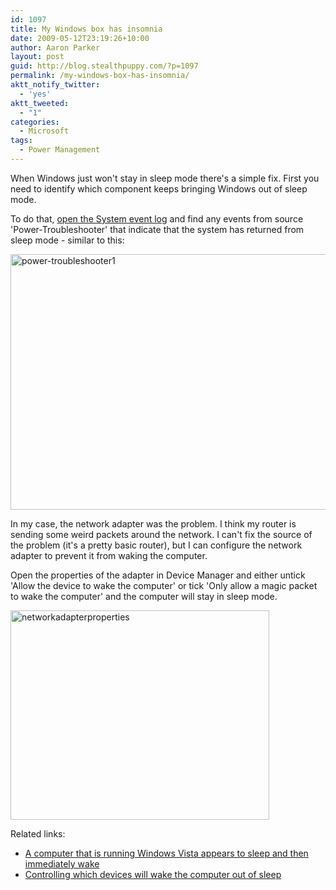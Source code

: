 ```yaml
---
id: 1097
title: My Windows box has insomnia
date: 2009-05-12T23:19:26+10:00
author: Aaron Parker
layout: post
guid: http://blog.stealthpuppy.com/?p=1097
permalink: /my-windows-box-has-insomnia/
aktt_notify_twitter:
  - 'yes'
aktt_tweeted:
  - "1"
categories:
  - Microsoft
tags:
  - Power Management
---
```

When Windows just won't stay in sleep mode there's a simple fix. First you need to identify which component keeps bringing Windows out of sleep mode.

To do that, [open the System event log](http://support.microsoft.com/kb/308427) and find any events from source 'Power-Troubleshooter' that indicate that the system has returned from sleep mode - similar to this:

<img class="alignnone size-full wp-image-1098" title="power-troubleshooter1" src="{{site.baseurl}}/media/2009/05/power-troubleshooter1.png" alt="power-troubleshooter1" width="590" height="409" srcset="{{site.baseurl}}/media/2009/05/power-troubleshooter1.png 590w, {{site.baseurl}}/media/2009/05/power-troubleshooter1-150x103.png 150w, {{site.baseurl}}/media/2009/05/power-troubleshooter1-300x207.png 300w" sizes="(max-width: 590px) 100vw, 590px" /> 

In my case, the network adapter was the problem. I think my router is sending some weird packets around the network. I can't fix the source of the problem (it's a pretty basic router), but I can configure the network adapter to prevent it from waking the computer.

Open the properties of the adapter in Device Manager and either untick 'Allow the device to wake the computer' or tick 'Only allow a magic packet to wake the computer' and the computer will stay in sleep mode.

<img class="alignnone size-full wp-image-1099" title="networkadapterproperties" src="{{site.baseurl}}/media/2009/05/networkadapterproperties.png" alt="networkadapterproperties" width="414" height="335" srcset="{{site.baseurl}}/media/2009/05/networkadapterproperties.png 414w, {{site.baseurl}}/media/2009/05/networkadapterproperties-150x121.png 150w, {{site.baseurl}}/media/2009/05/networkadapterproperties-300x242.png 300w" sizes="(max-width: 414px) 100vw, 414px" /> 

Related links:

  * [A computer that is running Windows Vista appears to sleep and then immediately wake](http://support.microsoft.com/kb/927821)
  * [Controlling which devices will wake the computer out of sleep](http://blogs.msdn.com/oldnewthing/archive/2008/02/13/7658352.aspx)
  